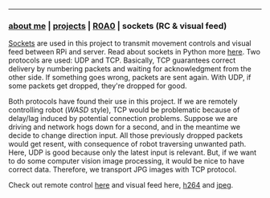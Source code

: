 * * *
### [about me](https://abradaric.me)   |   [projects](./projects.html) | [R0A0](./r0a0.html)   |   sockets (RC & visual feed)

[Sockets](https://en.wikipedia.org/wiki/Network_socket) are used in this project to transmit movement controls and visual feed between RPi and server. Read about sockets in Python more [here](https://docs.python.org/3.7/howto/sockets.html). Two protocols are used: UDP and TCP. Basically, TCP guarantees correct delivery by numbering packets and waiting for acknowledgment from the other side. If something goes wrong, packets are sent again. With UDP, if some packets get dropped, they're dropped for good.

Both protocols have found their use in this project. If we are remotely controlling robot (_WASD_ style), TCP would be problematic because of delay/lag induced by potential connection problems. Suppose we are driving and network hogs down for a second, and in the meantime we decide to change direction input. All those previously dropped packets would get resent, with consequence of robot traversing unwanted path. Here, UDP is good because only the latest input is relevant. But, if we want to do some computer vision image processing, it would be nice to have correct data. Therefore, we transport JPG images with TCP protocol.

Check out remote control [here](./r0a0_sockets_rc.html) and visual feed here, [h264](./r0a0_sockets_h264.html) and [jpeg](./r0a0_sockets_jpeg.html).
